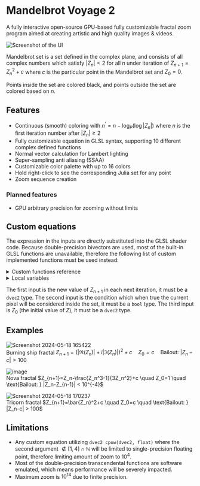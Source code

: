 # Mandelbrot Voyage 2
A fully interactive open-source GPU-based fully customizable fractal zoom program aimed at creating artistic and high quality images & videos.

![Screenshot of the UI](https://github.com/Yilmaz4/MV2/assets/77583632/d8a478c7-7a6f-42c0-b0f2-89a93d4702dc)

Mandelbrot set is a set defined in the complex plane, and consists of all complex numbers which satisfy $|Z_n| < 2$ for all $n$ under iteration of $Z_{n+1}=Z_n^2+c$ where $c$ is the particular point in the Mandelbrot set and $Z_0=0$.

Points inside the set are colored black, and points outside the set are colored based on $n$.

## Features
- Continuous (smooth) coloring with $n^{\prime}=n-\log_P\left(\log|Z_n|\right)$ where $n$ is the first iteration number after $|Z_n| \geq 2$
- Fully customizable equation in GLSL syntax, supporting 10 different complex defined functions
- Normal vector calculation for Lambert lighting
- Super-sampling anti aliasing (SSAA)
- Customizable color palette with up to 16 colors
- Hold right-click to see the corresponding Julia set for any point
- Zoom sequence creation

### Planned features
- GPU arbitrary precision for zooming without limits

## Custom equations
The expression in the inputs are directly substituted into the GLSL shader code. Because double-precision bivectors are used, most of the built-in GLSL functions are unavailable, therefore the following list of custom implemented functions must be used instead:

<details>
<summary>Custom functions reference</summary>
  
### Double-precision transcendental functions
| Function | Definition |
| --- | --- |
| `double atan2(double, double)` | $\tan^{-1}(x/y)$ |
| `double dsin(double)` | $\sin(x)$ |
| `double dcos(double)` | $\cos(x)$ |
| `double dlog(double)` | $\ln(x)$ |
| `double dexp(double)` | $e^x$ |
| `double dpow(double, double)` | $x^y$ |

### Complex-defined double-precision functions
| Function | Definition |
| --- | --- |
| `dvec2 cexp(dvec2)` | $e^z $|
| `dvec2 cconj(dvec2)` | $\bar{z} $|
| `double carg(dvec2)` | $\arg{(z)}$|
| `dvec2 cmultiply(dvec2, dvec2)` | $z\cdot w$|
| `dvec2 cdivide(dvec2, dvec2)` | $\{z}/{w} $|
| `dvec2 clog(dvec2)` | $\ln{(z)}$ |
| `dvec2 cpow(dvec2, float)` | $z^x, x \in \mathbb{R}$|
| `dvec2 cpow(dvec2, dvec2)` | $z^w, w \in \mathbb{C}$|
| `dvec2 csin(dvec2)` | $\sin(z)$|
| `dvec2 ccos(dvec2)` | $\cos(z)$|
</details>

<details>
  <summary>Local variables</summary>

  You can use these variables in the custom equation however you want
  | Name | Description |
  | --- | --- |
  | `dvec2 c` | Corresponding point in the complex plane of the current pixel |
  | `dvec2 z` | $Z_n$ |
  | `dvec2 prevz` | $Z_{n-1}$ |
  | `int i` | Number of iterations so far |
  | `dvec2 xsq` | $\Re^2(Z_n)$, for optimization purposes |
  | `dvec2 ysq` | $\Im^2(Z_n)$, for optimization purposes |
  | `float degree` | Uniform variable of type float, adjustable from the UI |
  | `int max_iters` | Maximum number of iterations before point is considered inside the set |
  | `double zoom` | Length of a single pixel in screen space in the complex plane |
</details>

The first input is the new value of $Z_{n+1}$ in each next iteration, it must be a `dvec2` type. The second input is the condition which when true the current pixel will be considered inside the set, it must be a `bool` type. The third input is $Z_0$ (the initial value of $Z$), it must be a `dvec2` type.

## Examples
![Screenshot 2024-05-18 165422](https://github.com/Yilmaz4/MV2/assets/77583632/d9fb9d98-52c5-44bc-aeed-2c875a807411)\
Burning ship fractal $Z_{n+1}=(|\Re(Z_n)| + i|\Im(Z_n)|)^2+c \quad Z_0=c \quad \text{Bailout: } |Z_n-c| > 100$

![image](https://github.com/Yilmaz4/MV2/assets/77583632/4859c5cc-42fe-4cf7-8b76-63c831ffa449)\
Nova fractal $Z_{n+1}=Z_n-\frac{Z_n^3-1}{3Z_n^2}+c \quad Z_0=1 \quad \text{Bailout: } |Z_n-Z_{n-1}| < 10^{-4}$

![Screenshot 2024-05-18 170237](https://github.com/Yilmaz4/MV2/assets/77583632/6798c9d6-5fcc-4fb8-b767-88d4f29863f0)\
Tricorn fractal $Z_{n+1}=\bar{Z_n}^2+c \quad Z_0=c \quad \text{Bailout: } |Z_n-c| > 100$

## Limitations
- Any custom equation utilizing `dvec2 cpow(dvec2, float)` where the second argument $\not\in [1,4] \cap \mathbb{N}$ will be limited to single-precision floating point, therefore limiting amount of zoom to $10^4$.
- Most of the double-precision transcendental functions are software emulated, which means performance will be severely impacted.
- Maximum zoom is $10^{14}$ due to finite precision.
